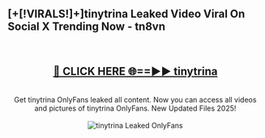 <h2>[+[!VIRALS!]+]tinytrina Leaked Video Viral On Social X Trending Now - tn8vn</h2>
<br>
<div align="center">
<h2><a href="https://libra.edu.pl?tinytrina" rel="nofollow">🔴 CLICK HERE 🌐==►► tinytrina</a></h2>
<br>
Get tinytrina OnlyFans leaked all content. Now you can access all videos and pictures of tinytrina OnlyFans. New Updated Files 2025!
<br>
<br>
<a href="https://libra.edu.pl?tinytrina" rel="nofollow" data-target="animated-image.originalLink"><img src="https://i.ibb.co.com/WyWwxjT/player-gif2.gif" alt="tinytrina Leaked OnlyFans" style="max-width: 100%; display: inline-block;" data-target="animated-image.originalImage"></a>
</div>
<br>
